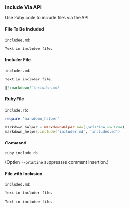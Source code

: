 ### Include Via API

Use Ruby code to include files via the API.

#### File To Be Included

```includee.md```:
```markdown
Text in includee file.
```

#### Includer File

```includer.md```:
```markdown
Text in includer file.

@[:markdown](includee.md)

```

#### Ruby File

```include.rb```:
```ruby
require 'markdown_helper'

markdown_helper = MarkdownHelper.new(:pristine => true)
markdown_helper.include('includer.md', 'included.md')
```

#### Command

```sh
ruby include.rb
```

(Option ```--pristine``` suppresses comment insertion.)

#### File with Inclusion

```included.md```:
```markdown
Text in includer file.

Text in includee file.

```

